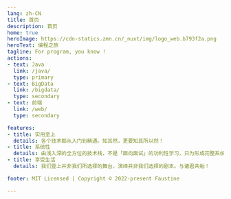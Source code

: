 ```yaml
---
lang: zh-CN
title: 首页
description: 首页
home: true
heroImage: https://cdn-statics.zmn.cn/_nuxt/img/logo_web.b793f2a.png
heroText: 编程之旅
tagline: For program, you know !
actions:
- text: Java
  link: /java/
  type: primary
- text: BigData
  link: /bigdata/
  type: secondary
- text: 前端
  link: /web/
  type: secondary

features:
- title: 实用至上
  details: 各个技术都从入门到精通。知其然，更要知其所以然！
- title: 系统性
  details: 由浅入深的全方位的技术栈，不是「面向面试」的功利性学习，只为形成完整系统的知识脉络框架。
- title: 享受生活
  details: 我们登上并非我们所选择的舞台，演绎并非我们选择的剧本。与诸君共勉！

footer: MIT Licensed | Copyright © 2022-present Faustine

---
```




